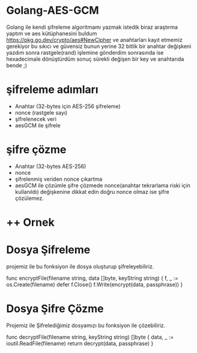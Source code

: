 # Golang-AES-GCM
Golang ile kendi şifreleme algoritmamı yazmak istedik biraz araştırma yaptım ve aes kütüphanesini buldum https://pkg.go.dev/crypto/aes#NewCipher
ve anahtarları kayıt etmemiz gerekiyor bu sıkıcı ve güvensiz bunun yerine 32 bitlik bir anahtar değişkeni yazdım sonra rastgele(rand) işlemine gönderdim sonrasında ise hexadecimale dönüştürdüm sonuç sürekli değişen bir key ve anahtarıda bende ;)

# şifreleme adımları
* Anahtar (32-bytes için AES-256 şifreleme)
* nonce (rastgele sayı)
* şifrelenecek veri
* aesGCM ile şifrele

# şifre çözme
* Anahtar (32-bytes AES-256)
* nonce 
* şifrelenmiş veriden nonce çıkartma
* aesGCM ile çözümle
şifre çözmede nonce(anahtar tekrarlama riski için kullanıldı) değişkenine dikkat edin doğru nonce olmaz ise şifre çözülemez.

# ++ Ornek
# Dosya Şifreleme
projemiz ile bu fonksiyon ile dosya oluşturup şifreleyebiliriz.

func encryptFile(filename string, data []byte, keyString string) {
	f, _ := os.Create(filename)
	defer f.Close()
	f.Write(encrypt(data, passphrase))
}

# Dosya Şifre Çözme
Projemiz ile Şifrelediğimiz dosyamızı bu fonksiyon ile çözebiliriz.

func decryptFile(filename string, keyString string) []byte {
	data, _ := ioutil.ReadFile(filename)
	return decrypt(data, passphrase)
}


